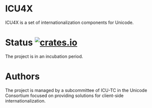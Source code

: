 # ICU4X

ICU4X is a set of internationalization components for Unicode.

# Status [![crates.io](http://meritbadge.herokuapp.com/icu_locale)](https://crates.io/crates/icu_locale)

The project is in an incubation period.

# Authors

The project is managed by a subcommittee of ICU-TC in the Unicode Consortium focused on providing solutions for client-side internationalization.
